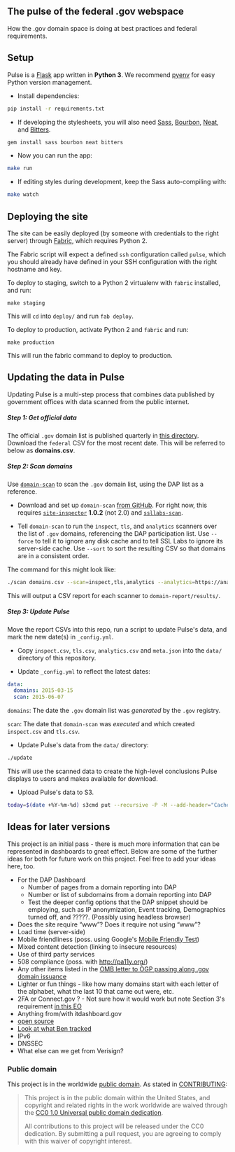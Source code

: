 ## The pulse of the federal .gov webspace

How the .gov domain space is doing at best practices and federal requirements.

## Setup

Pulse is a [Flask](http://flask.pocoo.org/) app written in **Python 3**. We recommend [pyenv](https://github.com/yyuu/pyenv) for easy Python version management.

* Install dependencies:

```bash
pip install -r requirements.txt
```

* If developing the stylesheets, you will also need [Sass](http://sass-lang.com/), [Bourbon](http://bourbon.io/), [Neat](http://neat.bourbon.io/), and [Bitters](http://bitters.bourbon.io/).

```bash
gem install sass bourbon neat bitters
```

* Now you can run the app:

```bash
make run
```

* If editing styles during development, keep the Sass auto-compiling with:

```bash
make watch
```

## Deploying the site

The site can be easily deployed (by someone with credentials to the right server) through [Fabric](https://github.com/fabric/fabric), which requires Python 2.

The Fabric script will expect a defined `ssh` configuration called `pulse`, which you should already have defined in your SSH configuration with the right hostname and key.

To deploy to staging, switch to a Python 2 virtualenv with `fabric` installed, and run:

```
make staging
```

This will `cd` into `deploy/` and run `fab deploy`.

To deploy to production, activate Python 2 and `fabric` and run:

```
make production
```

This will run the fabric command to deploy to production.

## Updating the data in Pulse

Updating Pulse is a multi-step process that combines data published by government offices with data scanned from the public internet.

##### Step 1: Get official data

The official `.gov` domain list is published quarterly in [this directory](https://github.com/GSA/data/tree/gh-pages/dotgov-domains). Download the `federal` CSV for the most recent date. This will be referred to below as **domains.csv**.

##### Step 2: Scan domains

Use [`domain-scan`](https://github.com/18F/domain-scan) to scan the `.gov` domain list, using the DAP list as a reference.

* Download and set up `domain-scan` [from GitHub](https://github.com/18F/domain-scan). For right now, this requires [`site-inspector`](https://rubygems.org/gems/site-inspector) **1.0.2** (not 2.0) and [`ssllabs-scan`](https://github.com/ssllabs/ssllabs-scan).

* Tell `domain-scan` to run the `inspect`, `tls`, and `analytics` scanners over the list of `.gov` domains, referencing the DAP participation list. Use `--force` to tell it to ignore any disk cache and to tell SSL Labs to ignore its server-side cache. Use `--sort` to sort the resulting CSV so that domains are in a consistent order.

The command for this might look like:

```bash
./scan domains.csv --scan=inspect,tls,analytics --analytics=https://analytics.usa.gov/data/live/second-level-domains.csv --output=domain-report --debug --force --sort
```

This will output a CSV report for each scanner to `domain-report/results/`.

##### Step 3: Update Pulse

Move the report CSVs into this repo, run a script to update Pulse's data, and mark the new date(s) in `_config.yml`.

* Copy `inspect.csv`, `tls.csv`, `analytics.csv` and `meta.json` into the `data/` directory of this repository.

* Update `_config.yml` to reflect the latest dates:

```yaml
data:
  domains: 2015-03-15
  scan: 2015-06-07
```

`domains`: The date the `.gov` domain list was *generated* by the `.gov` registry.

`scan`: The date that `domain-scan` was *executed* and which created `inspect.csv` and `tls.csv`.

* Update Pulse's data from the `data/` directory:

```bash
./update
```

This will use the scanned data to create the high-level conclusions Pulse displays to users and makes available for download.

* Upload Pulse's data to S3.

```bash
today=$(date +%Y-%m-%d) s3cmd put --recursive -P -M --add-header="Cache-Control:max-age=0" data/output/processed/* s3://pulse.cio.gov/live/data/ && s3cmd put --recursive -P -M --add-header="Cache-Control:max-age=0" data/output/processed/* s3://pulse.cio.gov/snapshots/$today/data/
```


## Ideas for later versions

This project is an initial pass - there is much more information that can be represented in dashboards to great effect.  Below are some of the further ideas for both for future work on this project.  Feel free to add your ideas here, too.

* For the DAP Dashboard
  * Number of pages from a domain reporting into DAP
  * Number or list of subdomains from a domain reporting into DAP
  * Test the deeper config options that the DAP snippet should be employing, such as IP anonymization, Event tracking, Demographics turned off, and ?????.  (Possibly using headless browser)
* Does the site require “www”? Does it require not using “www”?
* Load time (server-side)
* Mobile friendliness (poss. using Google's [Mobile Friendly Test](http://www.nextgov.com/mobile/2015/04/here-are-agency-websites-google-doesnt-think-are-mobile-friendly/110812/?oref=ng-relatedstories))
* Mixed content detection (linking to insecure resources)
* Use of third party services
* 508 compliance (poss. with http://pa11y.org/)
* Any other items listed in the [OMB letter to OGP passing along .gov domain issuance](https://www.whitehouse.gov/sites/default/files/omb/egov/memo/policies-for-dot-gov-domain-issuance-for-federal-agency-public-websites.pdf)
* Lighter or fun things - like how many domains start with each letter of the alphabet, what the last 10 that came out were, etc.
* 2FA or Connect.gov ?  - Not sure how it would work but note Section 3's requirement [in this EO](https://www.whitehouse.gov/the-press-office/2014/10/17/executive-order-improving-security-consumer-financial-transactions)
* Anything from/with itdashboard.gov
* [open source](https://github.com/18F/pulse/issues/204)
* [Look at what Ben tracked](http://ben.balter.com/2011/09/07/analysis-of-federal-executive-domains/)
* IPv6
* DNSSEC
* What else can we get from Verisign?


### Public domain

This project is in the worldwide [public domain](LICENSE.md). As stated in [CONTRIBUTING](CONTRIBUTING.md):

> This project is in the public domain within the United States, and copyright and related rights in the work worldwide are waived through the [CC0 1.0 Universal public domain dedication](https://creativecommons.org/publicdomain/zero/1.0/).
>
> All contributions to this project will be released under the CC0 dedication. By submitting a pull request, you are agreeing to comply with this waiver of copyright interest.
